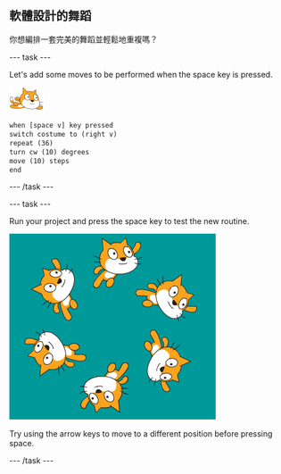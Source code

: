 ## 軟體設計的舞蹈

你想編排一套完美的舞蹈並輕鬆地重複嗎？

--- task ---

Let's add some moves to be performed when the space key is pressed.

![swimmer sprite](images/swimmer-sprite.png)

```blocks3
when [space v] key pressed
switch costume to (right v)
repeat (36)
turn cw (10) degrees
move (10) steps
end
```

--- /task ---

--- task ---

Run your project and press the space key to test the new routine.

![sprites swimming around](images/swim-routine.png)

Try using the arrow keys to move to a different position before pressing space.

--- /task ---




